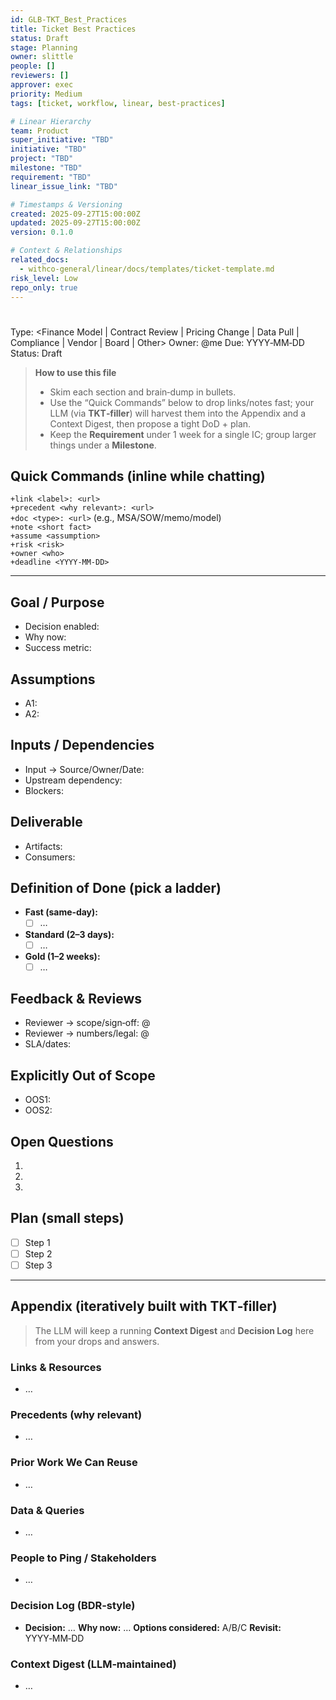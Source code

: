 ```yaml
---
id: GLB-TKT_Best_Practices
title: Ticket Best Practices
status: Draft
stage: Planning
owner: slittle
people: []
reviewers: []
approver: exec
priority: Medium
tags: [ticket, workflow, linear, best-practices]

# Linear Hierarchy
team: Product
super_initiative: "TBD"
initiative: "TBD"
project: "TBD"
milestone: "TBD"
requirement: "TBD"
linear_issue_link: "TBD"

# Timestamps & Versioning
created: 2025-09-27T15:00:00Z
updated: 2025-09-27T15:00:00Z
version: 0.1.0

# Context & Relationships
related_docs:
  - withco-general/linear/docs/templates/ticket-template.md
risk_level: Low
repo_only: true
---
```


# <Ticket Title>

Type: <Finance Model | Contract Review | Pricing Change | Data Pull | Compliance | Vendor | Board | Other>
Owner: @me Due: YYYY‑MM‑DD Status: Draft

> **How to use this file**
>
> - Skim each section and brain‑dump in bullets.
> - Use the “Quick Commands” below to drop links/notes fast; your LLM (via **TKT‑filler**) will harvest them into the Appendix and a Context Digest, then propose a tight DoD + plan.
> - Keep the **Requirement** under 1 week for a single IC; group larger things under a **Milestone**.

## Quick Commands (inline while chatting)

`+link <label>: <url>`  
`+precedent <why relevant>: <url>`  
`+doc <type>: <url>` (e.g., MSA/SOW/memo/model)  
`+note <short fact>`  
`+assume <assumption>`  
`+risk <risk>`  
`+owner <who>`  
`+deadline <YYYY‑MM‑DD>`

---

## Goal / Purpose

<!-- LLM: In 1–2 sentences, translate this into the decision this deliverable enables, and why now. Offer a one‑line success metric. -->

- Decision enabled:
- Why now:
- Success metric:

## Assumptions

<!-- LLM: List explicit assumptions; flag High‑risk ones; propose 1 quick validation per High risk (<60 min). -->

- A1:
- A2:

## Inputs / Dependencies

<!-- LLM: Inventory inputs (data, contracts, prior models), owners, dates; call out blockers. -->

- Input → Source/Owner/Date:
- Upstream dependency:
- Blockers:

## Deliverable

<!-- LLM: Name the artifact(s) + format(s) consumers expect (sheet, redline PDF, memo, dashboard). -->

- Artifacts:
- Consumers:

## Definition of Done (pick a ladder)

<!-- LLM: Propose a 3‑tier DoD ladder; each tier must be independently shippable. Keep checks binary and evidence‑backed. -->

- **Fast (same‑day):**
  - [ ] …
- **Standard (2–3 days):**
  - [ ] …
- **Gold (1–2 weeks):**
  - [ ] …

## Feedback & Reviews

<!-- LLM: Identify reviewers + what to check; set SLAs; schedule the earliest possible review. -->

- Reviewer → scope/sign‑off: @
- Reviewer → numbers/legal: @
- SLA/dates:

## Explicitly Out of Scope

<!-- LLM: List tempting-but-out items with rationale to protect timeline. -->

- OOS1:
- OOS2:

## Open Questions

<!-- LLM: Ask up to 5 clarifying Qs; include “how to answer” suggestions (Notion MCP, data pull, ping @). -->

1.
2.
3.

## Plan (small steps)

<!-- LLM: Break into 20–60 min tasks; order for shortest path to a reviewable artifact; insert checkpoints. -->

- [ ] Step 1
- [ ] Step 2
- [ ] Step 3

---

## Appendix (iteratively built with TKT‑filler)

> The LLM will keep a running **Context Digest** and **Decision Log** here from your drops and answers.

### Links & Resources

- …

### Precedents (why relevant)

- …

### Prior Work We Can Reuse

- …

### Data & Queries

- …

### People to Ping / Stakeholders

- …

### Decision Log (BDR‑style)

- **Decision:** … **Why now:** … **Options considered:** A/B/C **Revisit:** YYYY‑MM‑DD

### Context Digest (LLM‑maintained)

- …
